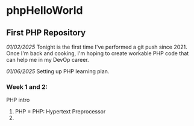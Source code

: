 # phpHelloWorld
## First PHP Repository
*01/02/2025*
Tonight is the first time I've performed a git push since 2021. Once I'm back and cooking, I'm hoping to create workable PHP code that can help me in my DevOp career.

*01/06/2025*
Setting up PHP learning plan.

### Week 1 and 2:
PHP intro
1) PHP = PHP: Hypertext Preprocessor
2) 
